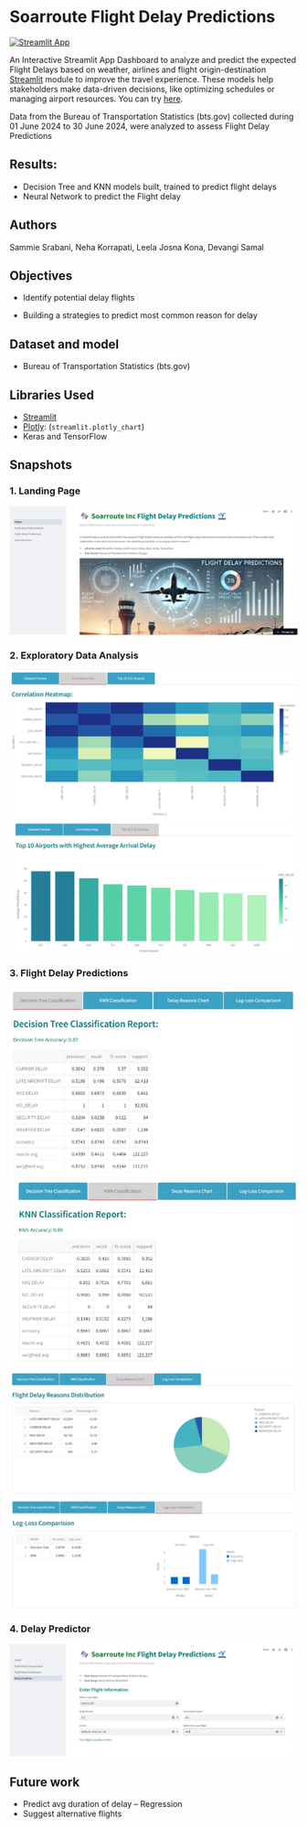 # Soarroute Flight Delay Predictions
[![Streamlit App](https://static.streamlit.io/badges/streamlit_badge_black_white.svg)](https://soarroute-flightdelay-predictions.streamlit.app/)

An Interactive Streamlit App Dashboard to analyze and predict the expected Flight Delays based on weather, airlines and flight origin-destination [Streamlit](https://www.streamlit.io) module to improve the travel experience. These models help stakeholders make data-driven decisions, like optimizing schedules or managing airport resources.
You can try [here](https://soarroute-flightdelay-predictions.streamlit.app/).

Data from the Bureau of Transportation Statistics (bts.gov) collected during 01 June 2024 to 30 June 2024, were analyzed to assess Flight Delay Predictions


## Results:
* Decision Tree and KNN models built, trained to predict flight delays
* Neural Network to predict the Flight delay

## Authors
Sammie Srabani, Neha Korrapati, Leela Josna Kona, Devangi Samal

## Objectives
* Identify potential delay flights

* Building a strategies to predict most common reason for delay 

## Dataset and model
* Bureau of Transportation Statistics (bts.gov)

## Libraries Used
* [Streamlit](https://www.streamlit.io)
* [Plotly](https://plotly.com/): (`streamlit.plotly_chart`)
* Keras and TensorFlow

## Snapshots
### 1. Landing Page
![Home](https://github.com/nkorrapa/6156_project/blob/main/data/img/home_page.jpg)

### 2. Exploratory Data Analysis
![CH](https://github.com/nkorrapa/6156_project/blob/main/data/img/correlation_heatmap.jpg)
![Top10](https://github.com/nkorrapa/6156_project/blob/main/data/img/top10_us_airports_avg_arr_delay.jpg)

### 3. Flight Delay Predictions
![DT](https://github.com/nkorrapa/6156_project/blob/main/data/img/decision_tree_report.jpg)
![KNN](https://github.com/nkorrapa/6156_project/blob/main/data/img/knn_report.jpg)
![pie](https://github.com/nkorrapa/6156_project/blob/main/data/img/delay_reasons_chart.jpg)
![bar](https://github.com/nkorrapa/6156_project/blob/main/data/img/log_loss_comparision_chart.jpg)

### 4. Delay Predictor
![bar](https://github.com/nkorrapa/6156_project/blob/main/data/img/delay_predictor.jpg)


## Future work
* Predict avg duration of delay – Regression
* Suggest alternative flights
